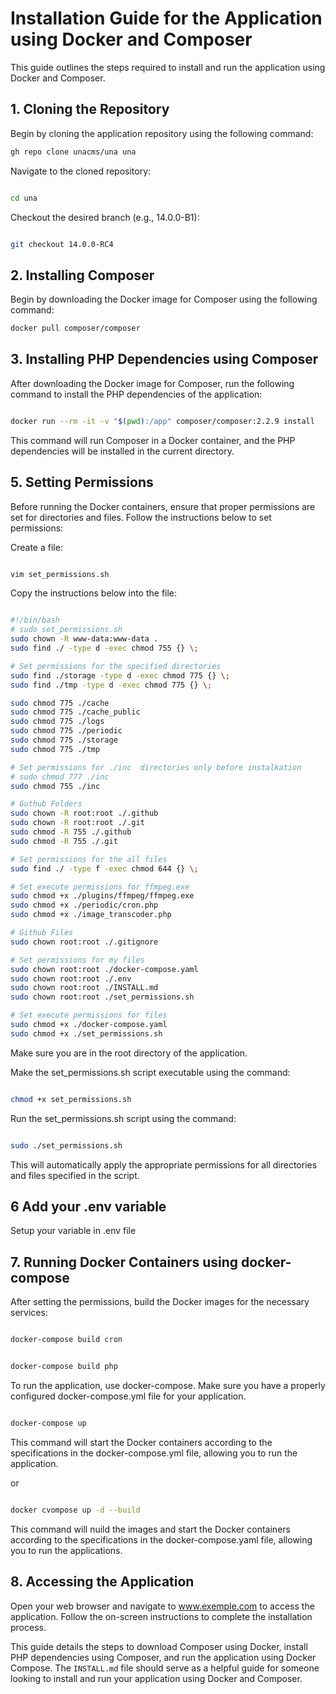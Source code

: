 # Installation Guide for the Application using Docker and Composer

This guide outlines the steps required to install and run the application using Docker and Composer.

## 1. Cloning the Repository

Begin by cloning the application repository using the following command:

```bash
gh repo clone unacms/una una

```

Navigate to the cloned repository:

```bash

cd una

```

Checkout the desired branch (e.g., 14.0.0-B1):

```bash

git checkout 14.0.0-RC4

```

## 2. Installing Composer

Begin by downloading the Docker image for Composer using the following command:

```bash
docker pull composer/composer

```

## 3. Installing PHP Dependencies using Composer
After downloading the Docker image for Composer, run the following command to install the PHP dependencies of the application:

```bash

docker run --rm -it -v "$(pwd):/app" composer/composer:2.2.9 install

```

This command will run Composer in a Docker container, and the PHP dependencies will be installed in the current directory.


## 5. Setting Permissions
Before running the Docker containers, ensure that proper permissions are set for directories and files. Follow the instructions below to set permissions:

Create a file:

```bash

vim set_permissions.sh

```

Copy the instructions below into the file:

```sh

#!/bin/bash
# sudo set_permissions.sh
sudo chown -R www-data:www-data .
sudo find ./ -type d -exec chmod 755 {} \;

# Set permissions for the specified directories
sudo find ./storage -type d -exec chmod 775 {} \;
sudo find ./tmp -type d -exec chmod 775 {} \;

sudo chmod 775 ./cache
sudo chmod 775 ./cache_public
sudo chmod 775 ./logs
sudo chmod 775 ./periodic
sudo chmod 775 ./storage
sudo chmod 775 ./tmp

# Set permissions for ./inc  directories only before instalkation
# sudo chmod 777 ./inc
sudo chmod 755 ./inc

# Guthub Folders
sudo chown -R root:root ./.github
sudo chown -R root:root ./.git
sudo chmod -R 755 ./.github
sudo chmod -R 755 ./.git

# Set permissions for the all files
sudo find ./ -type f -exec chmod 644 {} \;

# Set execute permissions for ffmpeg.exe
sudo chmod +x ./plugins/ffmpeg/ffmpeg.exe
sudo chmod +x ./periodic/cron.php
sudo chmod +x ./image_transcoder.php

# Github Files
sudo chown root:root ./.gitignore

# Set permissions for my files
sudo chown root:root ./docker-compose.yaml
sudo chown root:root ./.env
sudo chown root:root ./INSTALL.md
sudo chown root:root ./set_permissions.sh

# Set execute permissions for files
sudo chmod +x ./docker-compose.yaml
sudo chmod +x ./set_permissions.sh

```

Make sure you are in the root directory of the application.

Make the set_permissions.sh script executable using the command:

```bash

chmod +x set_permissions.sh

```

Run the set_permissions.sh script using the command:

```bash

sudo ./set_permissions.sh

```

This will automatically apply the appropriate permissions for all directories and files specified in the script.

## 6 Add your .env variable

Setup your variable in .env file

## 7. Running Docker Containers using docker-compose

After setting the permissions, build the Docker images for the necessary services:
 
```bash

docker-compose build cron

```

```bash

docker-compose build php

```

To run the application, use docker-compose. Make sure you have a properly configured docker-compose.yml file for your application.

```bash

docker-compose up

```

This command will start the Docker containers according to the specifications in the docker-compose.yml file, allowing you to run the application.

or

```bash

docker cvompose up -d --build

```
This command will nuild the images and start the Docker containers according to the specifications in the docker-compose.yaml file, allowing you to run the applications.

## 8. Accessing the Application
Open your web browser and navigate to www.exemple.com to access the application. Follow the on-screen instructions to complete the installation process.

This guide details the steps to download Composer using Docker, install PHP dependencies using Composer, and run the application using Docker Compose. The `INSTALL.md` file should serve as a helpful guide for someone looking to install and run your application using Docker and Composer.



